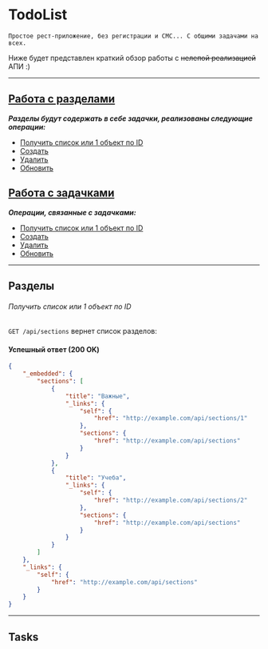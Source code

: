 # TodoList
`Простое рест-приложение, без регистрации и СМС... С общими задачами на всех.`

Ниже будет представлен краткий обзор работы с  ~~нелепой реализацией~~ АПИ :)

---
[Работа с разделами](#разделы) 
-
**_Разделы будут содержать в себе задачки, реализованы следующие операции:_**
* [Получить список или 1 объект по ID](#get-sections)
* [Создать](#create-section)   
* [Удалить](#delete-section) 
* [Обновить](#update-section)
 

[Работа с задачками](#tasks)
-
**_Операции, связанные с задачками:_**
* [Получить список или 1 объект по ID](#получить-список-или-1-объект-по-id)
* [Создать](#create-section)   
* [Удалить](#delete-section) 
* [Обновить](#update-section)

---

## Разделы

###### Получить список или 1 объект по ID
`GET /api/sections` вернет список разделов:
#### Успешный ответ (200 OK)
```JSON
{
    "_embedded": {
        "sections": [
            {
                "title": "Важные",
                "_links": {
                    "self": {
                        "href": "http://example.com/api/sections/1"
                    },
                    "sections": {
                        "href": "http://example.com/api/sections"
                    }
                }
            },
            {
                "title": "Учеба",
                "_links": {
                    "self": {
                        "href": "http://example.com/api/sections/2"
                    },
                    "sections": {
                        "href": "http://example.com/api/sections"
                    }
                }
            }
        ]
    },
    "_links": {
        "self": {
            "href": "http://example.com/api/sections"
        }
    }
}

```
---
## Tasks